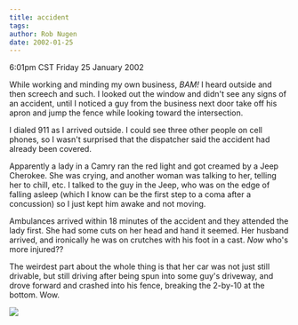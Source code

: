 ```yaml
---
title: accident
tags: 
author: Rob Nugen
date: 2002-01-25
---
```


<title></title>
<p class=date>6:01pm CST Friday 25 January 2002</p>

<p>While working and minding my own business, <em>BAM!</em> I heard
outside and then screech and such.  I looked out the window and didn't
see any signs of an accident, until I noticed a guy from the business
next door take off his apron and jump the fence while looking toward
the intersection.</p>

<p>I dialed 911 as I arrived outside.  I could see three other people
on cell phones, so I wasn't surprised that the dispatcher said the
accident had already been covered.</p>

<p>Apparently a lady in a Camry ran the red light and got creamed by a
Jeep Cherokee.  She was crying, and another woman was talking to her,
telling her to chill, etc.  I talked to the guy in the Jeep, who was
on the edge of falling asleep (which I know can be the first step to a
coma after a concussion) so I just kept him awake and not moving.</p>

<p>Ambulances arrived within 18 minutes of the accident and they
attended the lady first.  She had some cuts on her head and hand it
seemed.  Her husband arrived, and ironically he was on crutches with
his foot in a cast.  <em>Now</em> who's more injured??</p>

<p>The weirdest part about the whole thing is that her car was not
just still drivable, but still driving after being spun into some
guy's driveway, and drove forward and crashed into his fence, breaking
the 2-by-10 at the bottom.  Wow.</p>

<p><img src='/images/rob/wL-ROB.gif'/></p>

